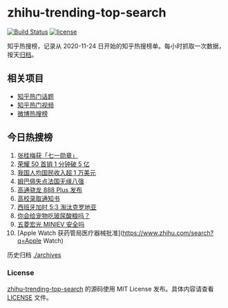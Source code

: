 # zhihu-trending-top-search

[![Build Status](https://github.com/justjavac/zhihu-trending-top-search/workflows/ci/badge.svg?branch=main)](https://github.com/justjavac/zhihu-trending-top-search/actions)
[![license](https://img.shields.io/github/license/justjavac/zhihu-trending-top-search)](https://github.com/justjavac/zhihu-trending-top-search/blob/main/LICENSE)

知乎热搜榜，记录从 2020-11-24 日开始的知乎热搜榜单。每小时抓取一次数据，按天[归档](./archives)。

## 相关项目

- [知乎热门话题](https://github.com/justjavac/zhihu-trending-hot-questions)
- [知乎热门视频](https://github.com/justjavac/zhihu-trending-hot-video)
- [微博热搜榜](https://github.com/justjavac/weibo-trending-hot-search)

## 今日热搜榜

<!-- BEGIN -->
<!-- 最后更新时间 Wed Jun 30 2021 00:08:11 GMT+0800 (China Standard Time) -->

1. [张桂梅获「七一勋章」](https://www.zhihu.com/search?q=张桂梅)
2. [荣耀 50 首销 1 分钟破 5 亿](https://www.zhihu.com/search?q=荣耀50)
3. [我国人均国民收入超 1 万美元](https://www.zhihu.com/search?q=人均国民收入)
4. [姆巴佩失点法国无缘八强](https://www.zhihu.com/search?q=法国队)
5. [高通骁龙 888 Plus 发布](https://www.zhihu.com/search?q=骁龙888plus)
6. [高校录取通知书](https://www.zhihu.com/search?q=高校录取通知书)
7. [西班牙加时 5:3 淘汰克罗地亚](https://www.zhihu.com/search?q=西班牙队)
8. [你会给宠物吃玻尿酸粮吗？](https://www.zhihu.com/search?q=玻尿酸宠物粮)
9. [五菱宏光 MINIEV 安全吗](https://www.zhihu.com/search?q=MINIEV)
10. [Apple Watch 获药管局医疗器械批准](https://www.zhihu.com/search?q=Apple Watch)

<!-- END -->

历史归档 [./archives](./archives)

### License

[zhihu-trending-top-search](https://github.com/justjavac/zhihu-trending-top-search)
的源码使用 MIT License 发布。具体内容请查看 [LICENSE](./LICENSE) 文件。
